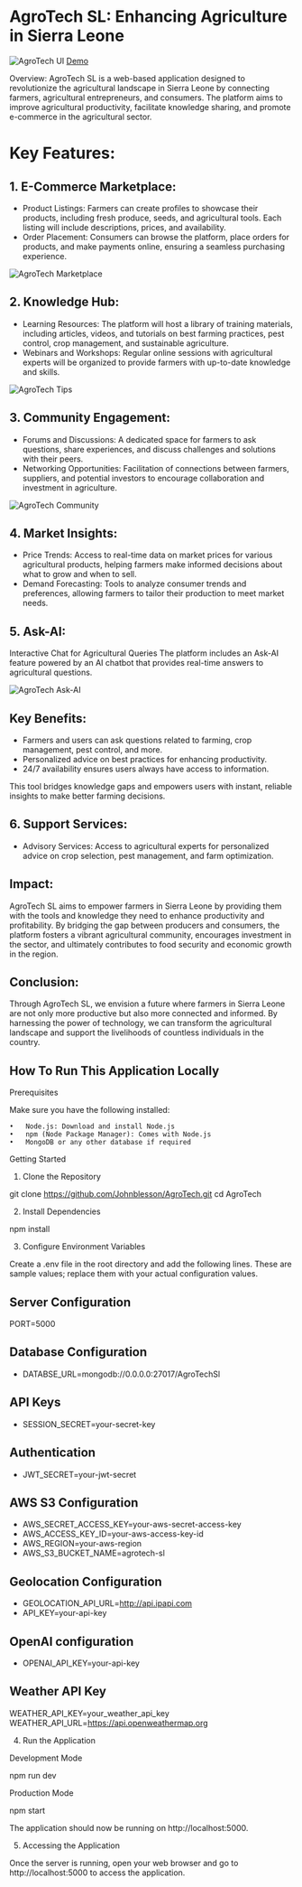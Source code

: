 # AgroTech SL: Enhancing Agriculture in Sierra Leone

<img src="public/images/agrotech.png" alt="AgroTech UI">
<a href="https://agrotechsl.onrender.com/">Demo</a>

Overview:
AgroTech SL is a web-based application designed to revolutionize the agricultural landscape in Sierra Leone by connecting farmers, agricultural entrepreneurs, and consumers. The platform aims to improve agricultural productivity, facilitate knowledge sharing, and promote e-commerce in the agricultural sector.

# Key Features:

## 1. E-Commerce Marketplace:
   - Product Listings: Farmers can create profiles to showcase their products, including fresh produce, seeds, and agricultural tools. Each listing will include descriptions, prices, and availability.
   - Order Placement: Consumers can browse the platform, place orders for products, and make payments online, ensuring a seamless purchasing experience.

   <img src="public/images/agrotech-marketplace.png" alt="AgroTech Marketplace">

## 2. Knowledge Hub:
   - Learning Resources: The platform will host a library of training materials, including articles, videos, and tutorials on best farming practices, pest control, crop management, and sustainable agriculture.
   - Webinars and Workshops: Regular online sessions with agricultural experts will be organized to provide farmers with up-to-date knowledge and skills.

   <img src="public/images/agrotech-tips.png" alt="AgroTech Tips">

## 3. Community Engagement:
   - Forums and Discussions: A dedicated space for farmers to ask questions, share experiences, and discuss challenges and solutions with their peers.
   - Networking Opportunities: Facilitation of connections between farmers, suppliers, and potential investors to encourage collaboration and investment in agriculture.

   <img src="public/images/agrotech-community.png" alt="AgroTech Community">

## 4. Market Insights:
   - Price Trends: Access to real-time data on market prices for various agricultural products, helping farmers make informed decisions about what to grow and when to sell.
   - Demand Forecasting: Tools to analyze consumer trends and preferences, allowing farmers to tailor their production to meet market needs.

## 5. Ask-AI:
Interactive Chat for Agricultural Queries
The platform includes an Ask-AI feature powered by an AI chatbot that provides real-time answers to agricultural questions.

   <img src="public/images/agroTech-AskAI.png" alt="AgroTech Ask-AI">

## Key Benefits:
- Farmers and users can ask questions related to farming, crop management, pest control, and more.
- Personalized advice on best practices for enhancing productivity.
- 24/7 availability ensures users always have access to information.

This tool bridges knowledge gaps and empowers users with instant, reliable insights to make better farming decisions.

## 6. Support Services:
   - Advisory Services: Access to agricultural experts for personalized advice on crop selection, pest management, and farm optimization.

## Impact:
AgroTech SL aims to empower farmers in Sierra Leone by providing them with the tools and knowledge they need to enhance productivity and profitability. By bridging the gap between producers and consumers, the platform fosters a vibrant agricultural community, encourages investment in the sector, and ultimately contributes to food security and economic growth in the region.

## Conclusion:
Through AgroTech SL, we envision a future where farmers in Sierra Leone are not only more productive but also more connected and informed. By harnessing the power of technology, we can transform the agricultural landscape and support the livelihoods of countless individuals in the country.


## How To Run This Application Locally

Prerequisites

Make sure you have the following installed:

	•	Node.js: Download and install Node.js
	•	npm (Node Package Manager): Comes with Node.js
	•	MongoDB or any other database if required

Getting Started

1. Clone the Repository

git clone https://github.com/Johnblesson/AgroTech.git
cd AgroTech

2. Install Dependencies

npm install

3. Configure Environment Variables

Create a .env file in the root directory and add the following lines. These are sample values; replace them with your actual configuration values.

## Server Configuration
PORT=5000

## Database Configuration
- DATABSE_URL=mongodb://0.0.0.0:27017/AgroTechSl

## API Keys
- SESSION_SECRET=your-secret-key

## Authentication
- JWT_SECRET=your-jwt-secret

## AWS S3 Configuration
- AWS_SECRET_ACCESS_KEY=your-aws-secret-access-key
- AWS_ACCESS_KEY_ID=your-aws-access-key-id
- AWS_REGION=your-aws-region
- AWS_S3_BUCKET_NAME=agrotech-sl

## Geolocation Configuration
- GEOLOCATION_API_URL=http://api.ipapi.com
- API_KEY=your-api-key

## OpenAI configuration
- OPENAI_API_KEY=your-api-key

## Weather API Key
WEATHER_API_KEY=your_weather_api_key
WEATHER_API_URL=https://api.openweathermap.org

4. Run the Application

Development Mode

npm run dev

Production Mode

npm start

The application should now be running on http://localhost:5000.

5. Accessing the Application

Once the server is running, open your web browser and go to http://localhost:5000 to access the application.
